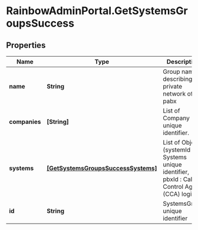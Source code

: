 # RainbowAdminPortal.GetSystemsGroupsSuccess

## Properties

Name | Type | Description | Notes
------------ | ------------- | ------------- | -------------
**name** | **String** | Group name describing a private network of pabx | 
**companies** | **[String]** | List of Company unique identifier. | 
**systems** | [**[GetSystemsGroupsSuccessSystems]**](GetSystemsGroupsSuccessSystems.md) | List of Objects (systemId : Systems unique identifier, pbxId : Call Control Agent (CCA) login) | 
**id** | **String** | SystemsGroup unique identifier | 


